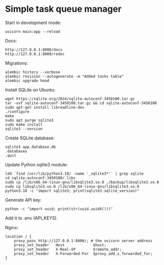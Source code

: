 # Simple task queue manager

Start in development mode:
~~~
uvicorn main:app --reload
~~~

Docs:
~~~
http://127.0.0.1:8000/docs
http://127.0.0.1:8000/redoc
~~~

Migrations:
~~~
alembic history --verbose
alembic revision --autogenerate -m "Added tasks table"
alembic upgrade head
~~~

Install SQLite on Ubuntu:
~~~
wget https://sqlite.org/2024/sqlite-autoconf-3450100.tar.gz
tar -xvf sqlite-autoconf-3450100.tar.gz && cd sqlite-autoconf-3450100
sudo apt-get install libreadline-dev
./configure
make
sudo apt purge sqlite3
sudo make install
sqlite3 --version
~~~

Create SQLite database:
~~~
sqlite3 app_database.db
.databases
.quit
~~~

Update Python sqlite3 module:
~~~
ldd `find /usr/lib/python3.10/ -name '_sqlite3*'` | grep sqlite
cd sqlite-autoconf-3450100/.libs
sudo cp /lib/x86_64-linux-gnu/libsqlite3.so.0 ./backup/libsqlite3.so.0
sudo cp libsqlite3.so.0 /lib/x86_64-linux-gnu/libsqlite3.so.0
python3.10 -c "import sqlite3; print(sqlite3.sqlite_version)"
~~~

Generate API key:
~~~
python -c "import uuid; print(str(uuid.uuid4()))"
~~~
Add it to .env (API_KEYS).

Nginx:
~~~
location / {
    proxy_pass http://127.0.0.1:8000/; # the uvicorn server address
    proxy_set_header   Host             $host;
    proxy_set_header   X-Real-IP        $remote_addr;
    proxy_set_header   X-Forwarded-For  $proxy_add_x_forwarded_for;
}
~~~
